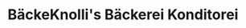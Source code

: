 ---
title: "BäckeKnolli's Bäckerei Konditorei"
url: /mering/baeckeknollis-baeckerei-konditorei/
shop: Bäckerei
---